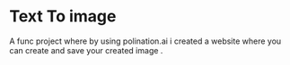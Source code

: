 # Text To image 

A func project where by using polination.ai i created a website where you can create and save your created image .